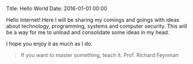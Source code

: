 Title: Hello World
Date: 2016-01-01 00:00

Hello internet! Here I will be sharing my comings and goings with ideas about technology, programming, systems and computer security. This will be a way for me to unload and consolidate some ideas in my head.

I hope you enjoy it as much as I do.

>If you want to master something, teach it.
> Prof. Richard Feynman